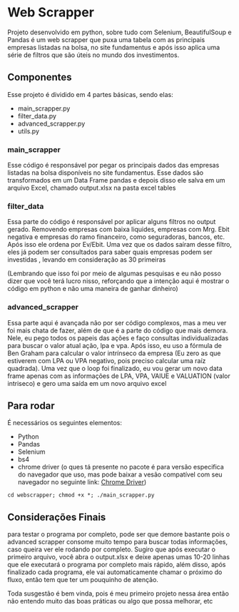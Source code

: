 # Web Scrapper

Projeto desenvolvido em python, sobre tudo com Selenium, BeautifulSoup e Pandas é um web scrapper que puxa uma tabela com as principais empresas listadas na bolsa, no site fundamentus e após isso aplica uma série de filtros que são úteis no mundo dos investimentos. 

## Componentes
Esse projeto é dividido em 4 partes básicas, sendo elas:
- main_scrapper.py
- filter_data.py
- advanced_scrapper.py
- utils.py

### main_scrapper
Esse código é responsável por pegar os principais dados das empresas listadas na bolsa disponíveis no site fundamentus. Esse dados são transformados em um Data Frame pandas e depois disso ele salva em um arquivo Excel, chamado output.xlsx na pasta excel tables

### filter_data
Essa parte do código é responsável por aplicar alguns filtros no output gerado. Removendo empresas com baixa liquides, empresas com Mrg. Ebit negativa e empresas do ramo financeiro, como seguradoras, bancos, etc. Após isso ele ordena por Ev/Ebit. 
Uma vez que os dados saíram desse filtro, eles já podem ser consultados para saber quais empresas podem ser investidas , levando em consideração as 30 primeiras

(Lembrando que isso foi por meio de algumas pesquisas e eu não posso dizer que você terá lucro nisso, reforçando que a intenção aqui é mostrar o código em python e não uma maneira de ganhar dinheiro)

### advanced_scrapper
Essa parte aqui é avançada não por ser código complexos, mas a meu ver foi mais chata de fazer, além de que é a parte do código que mais demora. Nele, eu pego todos os papeis das ações e faço consultas individualizadas para buscar o valor atual ação, lpa e vpa. Após isso, eu uso a fórmula de Ben Graham para calcular o valor intrínseco da empresa (Eu zero as que estiverem com LPA ou VPA negativo, pois preciso calcular uma raíz quadrada). Uma vez que o loop foi finalizado, eu vou gerar um novo data frame apenas com as informações de LPA, VPA, VAlUE e VALUATION (valor intriseco) e gero uma saída em um novo arquivo excel

## Para rodar
É necessários os seguintes elementos:
- Python
- Pandas
- Selenium
- bs4
- chrome driver (o ques tá presente no pacote é para versão especifica do navegador que uso, mas pode baixar a vesão compatível com seu navegador no seguinte link: [Chrome Driver](https://chromedriver.chromium.org/downloads)) 

```
cd webscrapper; chmod +x *; ./main_scrapper.py 
```

## Considerações Finais
para testar o programa por completo, pode ser que demore bastante pois o advanced scrapper consome muito tempo para buscar todas informações, caso queira ver ele rodando por completo. Sugiro que após executar o primeiro arquivo, você abra o output.xlsx e deixe apenas umas 10-20 linhas que ele executará o programa por completo mais rápido, além disso, após finalizado cada programa, ele vai automaticamente chamar o próximo do fluxo, então tem que ter um pouquinho de atenção.

Toda susgestão é bem vinda, pois é meu primeiro projeto nessa área então não entendo muito das boas práticas ou algo que possa melhorar, etc
